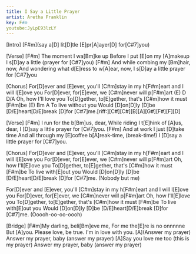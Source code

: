 ```yaml
---
title: I Say a Little Prayer
artist: Aretha Franklin
key: F#m
youtube:JyLpE93lzLY
---
```


[Intro] 
[F#m](say a[D] lit[D]tle [E]pr[A]ayer[D] for[C#7]you)

[Verse]
[F#m]    The moment I wa[Bm]ke up
Before I put [E]on my [A]makeup
I s[D]ay a little (prayer for [C#7]you)
[F#m]    And while combing my [Bm]hair, now,
And wondering what d[E]ress to w[A]ear, now,
I s[D]ay a little prayer for [C#7]you

[Chorus]
For[D]ever and [E]ever, you'll [C#m]stay in my h[F#m]eart
and I will l[E]ove you
For[D]ever, for[E]ever, we [C#m]never will p[F#m]art
            (E)    D  D/A
Oh, how I'll love you
To[D]gether, to[E]gether, that's [C#m]how it must [F#m]be
            (E)     Bm A
To live without you
Would [D]on[D]ly [D]be [D/E]heart[D/E]break [D]for [C#7]me.[riff:][C#][C#][B][A][G#][F#][F][D]

[Verse]
[F#m]    I run for the b[Bm]us, dear,
While riding I t[E]hink of [A]us, dear,
I [D]say a little prayer for [C#7]you.
[F#m]    And at work I just [D]take time
And all through my [E]coffee b[A]reak-time, (break-time!)
I [D]say a little prayer for [C#7]you.

[Chorus]
For[D]ever and [E]ever, you'll [C#m]stay in my h[F#m]eart
and I will l[E]ove you
For[D]ever, for[E]ever, we [C#m]never will p[F#m]art
Oh, how I'll[E]love you
To[D]gether, to[E]gether, that's [C#m]how it must [F#m]be
To live with[E]out you
Would [D]on[D]ly [D]be [D/E]heart[D/E]break [D]for [C#7]me.    (Nobody but me)

For[D]ever and [E]ever, you'll [C#m]stay in my h[F#m]eart
and I will l[E]ove you
For[D]ever, for[E]ever, we [C#m]never will p[F#m]art
Oh, how I'll[E]love you
To[D]gether, to[E]gether, that's [C#m]how it must [F#m]be
To live with[E]out you
Would [D]on[D]ly [D]be [D/E]heart[D/E]break [D]for [C#7]me.    (Ooooh-oo-oo-oooh)

[Bridge]
[F#m]My darling, beli[Bm]eve me,
For me the[E]re is no onnnnne
But [A]you.  Please love, be true. I'm in love with you.
[A](Answer my prayer) Answer my prayer, baby (answer my prayer)
[A]Say you love me too (this is my prayer) Answer my prayer, baby (answer my prayer)
